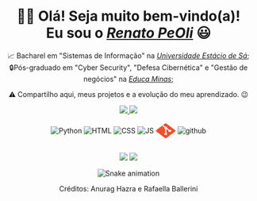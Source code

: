 <div>
  <h1 align="center">👋🏼 Olá! Seja muito bem-vindo(a)!<br> Eu sou o <a href="https://www.linkedin.com/in/renatopeoli/"><i>Renato PeOli</i></a> 😃️</h1>
  <p align="center">📈 Bacharel em "Sistemas de Informação" na <a href="https://www.estacio.br/"><i>Universidade Estácio de Sá</i></a>;<br> 🔒Pós-graduado em "Cyber Security", "Defesa Cibernética" e "Gestão de negócios"  na <a href="https://www.educaminas.com.br/"><i>Educa Minas</i></a>;<br> 
<p align="center">⚠️ Compartilho aqui, meus projetos e a evolução do meu aprendizado.  😉️</h2>
</div>

<div align="center">
  <a href="https://github.com/renatopeoliveira">
    <img height="145em" src="https://github-readme-stats.vercel.app/api?username=renatopeoliveira&count_private=true&include_all_commits=true&show_icons=true&theme=dracula&hide_border=false&show_owner=true"/>
    <img height="145em" src="https://github-readme-stats.vercel.app/api/top-langs/?username=renatopeoliveira&theme=dracula&hide_border=false&&layout=compact"/>
  </a>
</div>

<div align="center" valign="top"><br>
  
  <img align="center" alt="Python" height="30" width="40" src="https://cdn.icon-icons.com/icons2/2108/PNG/512/python_icon_130849.png">  
  <img align="center" alt="HTML" height="30" width="40" src="https://img2.gratispng.com/20180802/tpl/kisspng-logo-html5-brand-clip-art-%E6%9D%89-%E5%B1%B1-%E8%89%AF-%E9%9B%84-5b62be01b565d5.334247781533197825743.jpg">
  <img align="center" alt="CSS" height="30" width="40" src="https://cdn-icons-png.flaticon.com/512/5968/5968242.png">
  <img align="center" alt="JS" height="30" width="40" src="https://cdn.icon-icons.com/icons2/2415/PNG/512/javascript_original_logo_icon_146455.png">
  <img align="center" alt="git" height="30" width="40" src="https://raw.githubusercontent.com/devicons/devicon/master/icons/git/git-original.svg">
  <img align="center" alt="github" height="30" width="40" src="https://cdn-icons-png.flaticon.com/512/25/25231.png">  
</div>

 ##

<div align="center">  
  <a href="https://www.linkedin.com/in/renatopeoli/" target="_blank"><img src="https://img.shields.io/badge/-LinkedIn-%230077B5?style=for-the-badge&logo=linkedin&logoColor=white" target="_blank"></a> 
  <a href="mailto:renatopeoliveira@gmail.com"><img src="https://img.shields.io/badge/-Gmail-%23333?style=for-the-badge&logo=gmail&logoColor=white" target="_blank"></a>
</div>

<div align="center">
  
  ![Snake animation](https://github.com/danielbped/danielbped/blob/output/github-contribution-grid-snake.svg)
  
</div>

<div align="center">



Créditos: Anurag Hazra e Rafaella Ballerini
